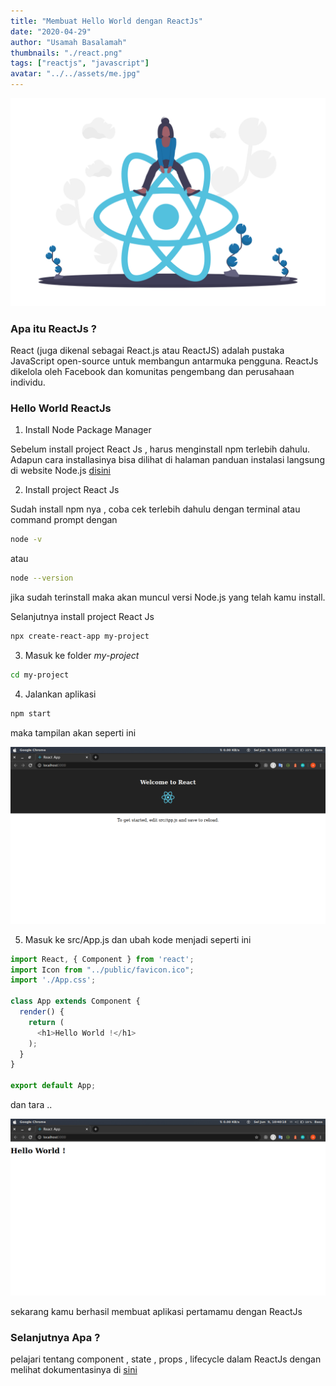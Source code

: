 ```yaml
---
title: "Membuat Hello World dengan ReactJs"
date: "2020-04-29"
author: "Usamah Basalamah"
thumbnails: "./react.png"
tags: ["reactjs", "javascript"]
avatar: "../../assets/me.jpg"
---
```


![React](./react.png)


### Apa itu ReactJs ?

React (juga dikenal sebagai React.js atau ReactJS) adalah pustaka JavaScript open-source untuk membangun antarmuka pengguna. ReactJs dikelola oleh Facebook dan komunitas pengembang dan perusahaan individu. 

### Hello World ReactJs

1. Install Node Package Manager

Sebelum install project React Js , harus menginstall npm terlebih dahulu. Adapun cara installasinya bisa dilihat di halaman panduan instalasi langsung di website Node.js [disini](https://nodejs.org/en/download/package-manager/)

2. Install project React Js

Sudah install npm nya , coba cek terlebih dahulu dengan terminal atau command prompt dengan 

```bash
node -v
```

atau 

```bash
node --version
```

jika sudah terinstall maka akan muncul versi Node.js yang telah kamu install.

Selanjutnya install project React Js

```bash
npx create-react-app my-project
```

3. Masuk ke folder _my-project_

```bash
cd my-project
```

4. Jalankan aplikasi

```bash
npm start
```

maka tampilan akan seperti ini

![React-1](./react-1.png)

5. Masuk ke src/App.js dan ubah kode menjadi seperti ini

```javascript
import React, { Component } from 'react';
import Icon from "../public/favicon.ico";
import './App.css';

class App extends Component {
  render() {
    return (
      <h1>Hello World !</h1>
    );
  }
}

export default App;
```

dan tara ..

![React-2](./react-2.png)


sekarang kamu berhasil membuat aplikasi pertamamu dengan ReactJs

### Selanjutnya Apa ?

pelajari tentang component , state , props , lifecycle dalam ReactJs dengan melihat dokumentasinya di [sini](https://reactjs.org/docs)
